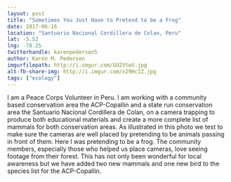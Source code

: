 ```yaml
---
layout: post
title: "Sometimes You Just Have to Pretend to be a Frog"
date: 2017-06-16
location: "Santuario Nacional Cordillera de Colan, Peru"
lat: -5.52
lng: -78.25
twitterhandle: karenpedersen5
author: Karen M. Pedersen
imgurfilepath: http://i.imgur.com/GU2VtwV.jpg
alt-fb-share-img: http://i.imgur.com/x29Hc1Z.jpg
tags: ["ecology"]
---
```


I am a Peace Corps Volunteer in Peru. I am working with a community based conservation area the ACP-Copallin and a state run conservation area the Santuario Nacional Cordillera de Colan, on a camera trapping to produce both educational materials and create a more complete list of mammals for both conservation areas. As illustrated in this photo we test to make sure the cameras are well placed by pretending to be animals passing in front of them. Here I was pretending to be a frog. The community members, especially those who helped us place cameras, love seeing footage from their forest. This has not only been wonderful for local awareness but we have added two new mammals and one new bird to the species list for the ACP-Copallin. 